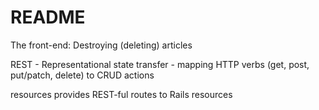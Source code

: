 # README

The front-end: Destroying (deleting) articles

REST - Representational state transfer - mapping HTTP verbs (get, post, put/patch, delete) to CRUD actions

resources provides REST-ful routes to Rails resources
